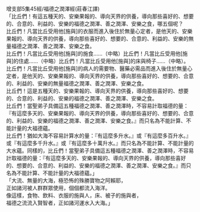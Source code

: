 增支部5集45經/福德之潤澤經(莊春江譯)  
「比丘們！有這五種天的、安樂果報的、導向天界的供養，導向那些喜好的、想要的、合意的、利益的、安樂的福德之潤澤、善之潤澤、安樂之食，哪五個呢？  
比丘們！凡當比丘受用他[施與]的衣服而進入後住於無量心定者，是他天的、安樂果報的、導向天界的供養，導向那些喜好的、想要的、合意的、利益的、安樂的無量福德之潤澤、善之潤澤、安樂之食。  
比丘們！凡當比丘受用他[施與]的施食……（中略）比丘們！凡當比丘受用他[施與]的住處……（中略）比丘們！凡當比丘受用他[施與]的床與椅子……（中略）。  
比丘們！凡當比丘受用他[施與]的病人的需要物、醫藥必需品而進入後住於無量心定者，是他天的、安樂果報的、導向天界的供養，導向那些喜好的、想要的、合意的、利益的、安樂的無量福德之潤澤、善之潤澤、安樂之食。  
比丘們！這是五種天的、安樂果報的、導向天界的供養，導向那些喜好的、想要的、合意的、利益的、安樂的福德之潤澤、善之潤澤、安樂之食。  
比丘們！當聖弟子具備這五種福德之潤澤、善之潤澤時，不容易計取福德的量：『有這麼多天的、安樂果報的、導向天界的供養，導向那些喜好的、想要的、合意的、利益的、安樂的福德之潤澤、善之潤澤、安樂之食。』而只名為不能計算、不能計量的大福德蘊。  
比丘們！猶如大海不容易計算水的量：『有這麼多升水。』或『有這麼多百升水。』或『有這麼多千升水。』或『有這麼多十萬升水。』而只名為不能計算、不能計量的大水蘊。同樣的，比丘們！當聖弟子具備這五種福德之潤澤、善之潤澤時，不容易計取福德的量：『有這麼多天的、安樂果報的、導向天界的供養，導向那些喜好的、想要的、合意的、利益的、安樂的福德之潤澤、善之潤澤、安樂之食。』而只名為不能計算、不能計量的大福德蘊。」  
「大流、無量的大海，極恐怖的殊勝寶物之阿賴耶，  
正如諸河被人群群眾使用，個個都流入海洋。  
像這樣，食物、飲料、衣服的施與人，床、被子的施與者，  
福德之流流入賢智者，正如諸河運水入大海。」  
  
  
